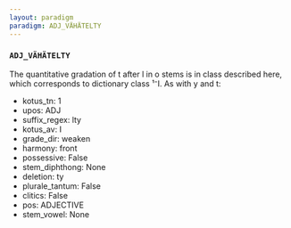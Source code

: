 ```yaml
---
layout: paradigm
paradigm: ADJ_VÄHÄTELTY
---
```

### ` ADJ_VÄHÄTELTY `

The quantitative gradation of t after l in o stems is in class described here, which corresponds to dictionary class ¹⁻I. As with y and t:
* kotus_tn: 1
* upos: ADJ
* suffix_regex: lty
* kotus_av: I
* grade_dir: weaken
* harmony: front
* possessive: False
* stem_diphthong: None
* deletion: ty
* plurale_tantum: False
* clitics: False
* pos: ADJECTIVE
* stem_vowel: None

